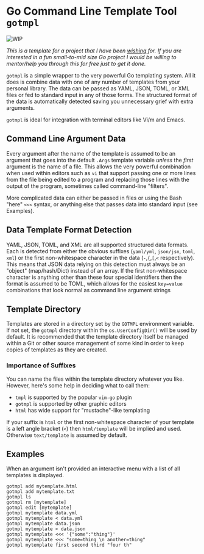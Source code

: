 # Go Command Line Template Tool `gotmpl`

![WIP](https://img.shields.io/badge/status-wip-red)

*This is a template for a project that I have been [wishing] for. If you
are interested in a fun small-to-mid size Go project I would be willing
to mentor/help you through this for free just to get it done.*

[wishing]: <https://github.com/rwxrob/wish>

`gotmpl` is a simple wrapper to the very powerful Go templating system.
All it does is combine data with one of any number of templates from
your personal library. The data can be passed as YAML, JSON, TOML, or
XML files or fed to standard input in any of those forms. The structured
format of the data is automatically detected saving you unnecessary
grief with extra arguments.

`gotmpl` is ideal for integration with terminal editors like Vi/m and
Emacs.

## Command Line Argument Data

Every argument after the name of the template is assumed to be an
argument that goes into the default `.Args` template variable *unless*
the *first* argument is the name of a file. This allows the very
powerful combination when used within editors such as `vi` that support
passing one or more lines from the file being edited to a program and
replacing those lines with the output of the program, sometimes called
command-line "filters".

More complicated data can either be passed in files or using the Bash
"here" `<<<` syntax, or anything else that passes data into standard
input (see Examples).

## Data Template Format Detection

YAML, JSON, TOML, and XML are all supported structured data formats.
Each is detected from either the obvious suffixes (`yaml/yml`,
`json/jsn`, `toml`, `xml`) or the first non-whitespace character in the
data (`-`,`{`,`[`,`<` respectively). This means that JSON data relying
on this detection must always be an "object" (map/hash/Dict) instead of
an array. If the first non-whitespace character is anything other than
these four special identifiers then the format is assumed to be TOML,
which allows for the easiest `key=value` combinations that look normal
as command line argument strings

## Template Directory

Templates are stored in a directory set by the `GOTMPL` environment
variable. If not set, the `gotmpl` directory within the
`os.UserConfigDir()` will be used by default. It is recommended that the
template directory itself be managed within a Git or other source
management of some kind in order to keep copies of templates as they are
created.

### Importance of Suffixes

You can name the files within the template directory whatever you like.
However, here's some help in deciding what to call them:

* `tmpl` is supported by the popular `vim-go` plugin
* `gotmpl` is supported by other graphic editors
* `html` has wide support for "mustache"-like templating

If your suffix is `html` or the first non-whitespace character of your
template is a left angle bracket (`<`) then `html/template` will be
implied and used. Otherwise `text/template` is assumed by default.

## Examples

When an argument isn't provided an interactive menu with a list of all
templates is displayed.

```
gotmpl add mytemplate.html
gotmpl add mytemplate.txt
gotmpl ls
gotmpl rm [mytemplate]
gotmpl edit [mytemplate]
gotmpl mytemplate data.yml
gotmpl mytemplate < data.yml
gotmpl mytemplate data.json
gotmpl mytemplate < data.json
gotmpl mytemplate <<< '{"some":"thing"}'
gotmpl mytemplate <<< "some=thing \n another=thing"
gotmpl mytemplate first second third "four th"
```
